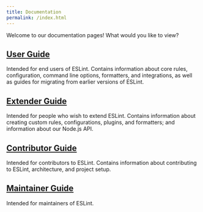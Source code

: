 ```yaml
---
title: Documentation
permalink: /index.html
---
```


Welcome to our documentation pages! What would you like to view?

## [User Guide](use/)

Intended for end users of ESLint. Contains information about core rules, configuration, command line options, formatters, and integrations,
as well as guides for migrating from earlier versions of ESLint.

## [Extender Guide](extend/)

Intended for people who wish to extend ESLint. Contains information about creating custom rules, configurations, plugins, and formatters; and information about our Node.js API.

## [Contributor Guide](contribute/)

Intended for contributors to ESLint. Contains information about contributing to ESLint, architecture, and project setup.

## [Maintainer Guide](maintain/)

Intended for maintainers of ESLint.
